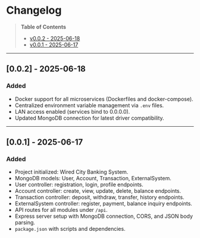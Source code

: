 # Changelog

> **Table of Contents**
> - [v0.0.2 - 2025-06-18](#002---2025-06-18)
> - [v0.0.1 - 2025-06-17](#001---2025-06-17)

---

## [0.0.2] - 2025-06-18
### Added
- Docker support for all microservices (Dockerfiles and docker-compose).
- Centralized environment variable management via `.env` files.
- LAN access enabled (services bind to 0.0.0.0).
- Updated MongoDB connection for latest driver compatibility.


---

## [0.0.1] - 2025-06-17
### Added
- Project initialized: Wired City Banking System.
- MongoDB models: User, Account, Transaction, ExternalSystem.
- User controller: registration, login, profile endpoints.
- Account controller: create, view, update, delete, balance endpoints.
- Transaction controller: deposit, withdraw, transfer, history endpoints.
- ExternalSystem controller: register, payment, balance inquiry endpoints.
- API routes for all modules under `/api`.
- Express server setup with MongoDB connection, CORS, and JSON body parsing.
- `package.json` with scripts and dependencies.


